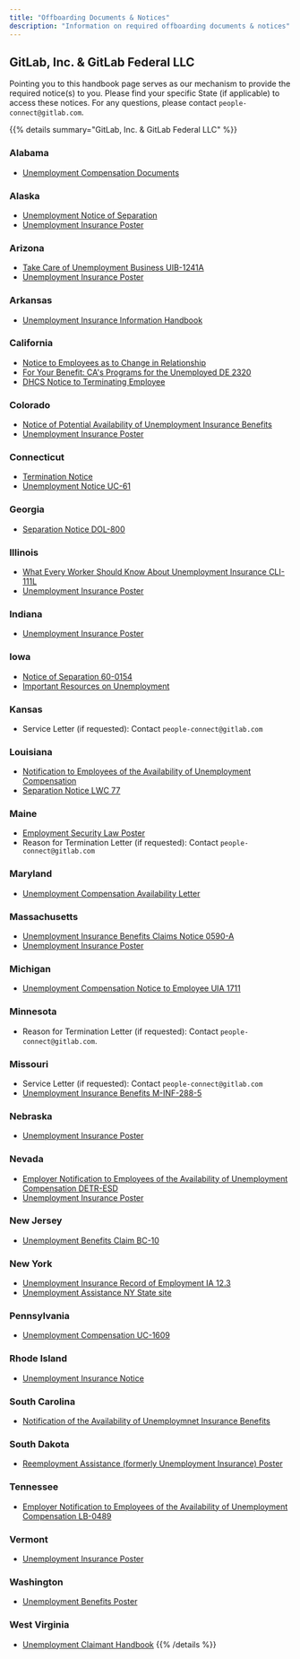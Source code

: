 ```yaml
---
title: "Offboarding Documents & Notices"
description: "Information on required offboarding documents & notices"
---
```


## GitLab, Inc. & GitLab Federal LLC

Pointing you to this handbook page serves as our mechanism to provide the required notice(s) to you. Please find your specific State (if applicable) to access these notices. For any questions, please contact `people-connect@gitlab.com`.

{{% details summary="GitLab, Inc. & GitLab Federal LLC" %}}

### Alabama

- [Unemployment Compensation Documents](https://labor.alabama.gov/docs/dept_type.aspx)

### Alaska

- [Unemployment Notice of Separation](https://labor.alaska.gov/estax/forms/Separation_Notice.pdf)
- [Unemployment Insurance Poster](https://labor.alaska.gov/lss/forms/1012.pdf)

### Arizona

- [Take Care of Unemployment Business UIB-1241A](https://des.az.gov/sites/default/files/dl/UIB-1241A.pdf?time=1686171887271)
- [Unemployment Insurance Poster](https://des.az.gov/sites/default/files/legacy/dl/POU-003.pdf)

### Arkansas

- [Unemployment Insurance Information Handbook](https://dws.arkansas.gov/wp-content/uploads/UI-Handbook-2024-Final.pdf)

### California

- [Notice to Employees as to Change in Relationship](https://docs.google.com/document/d/1lp14K0Q-UVAaHCeAAsGZpYhk2d7JzWBfVXmH7J03jEo/edit)
- [For Your Benefit: CA's Programs for the Unemployed DE 2320](https://edd.ca.gov/siteassets/files/pdf_pub_ctr/de2320.pdf)
- [DHCS Notice to Terminating Employee](https://drive.google.com/drive/folders/1Sf_vp1Rt10fP0pQ9wA9zw0YucTN43o3-)

### Colorado

- [Notice of Potential Availability of Unemployment Insurance Benefits](https://cdle.colorado.gov/sites/cdle/files/documents/Employer-Separation-Form-22-234-fillable.pdf)
- [Unemployment Insurance Poster](https://cdle.colorado.gov/sites/cdle/files/Notice_to_Workers_English.pdf)

### Connecticut

- [Termination Notice](https://docs.google.com/document/d/1rg_9Pwf50CZ9P5ocKvlPtk9NkOjrRxM3dipwrCMyJfI/edit)
- [Unemployment Notice UC-61](https://www.ctdol.state.ct.us/HP/UC-61Fillable.pdf)

### Georgia

- [Separation Notice DOL-800](https://dol.georgia.gov/sites/dol.georgia.gov/files/related_files/document/dol800fillable.pdf)

### Illinois

- [What Every Worker Should Know About Unemployment Insurance CLI-111L](https://ides.illinois.gov/content/dam/soi/en/web/ides/ides_forms_and_publications/CLI111L.pdf)
- [Unemployment Insurance Poster](https://ides.illinois.gov/content/dam/soi/en/web/ides/ides_forms_and_publications/notice.pdf)

### Indiana

- [Unemployment Insurance Poster](https://www.in.gov/dwd/files/Employer-Poster.pdf)

### Iowa

- [Notice of Separation 60-0154](https://uiclaims.iwd.iowa.gov/EmployerSeparation/)
- [Important Resources on Unemployment](https://workforce.iowa.gov/unemployment/resources)

### Kansas

- Service Letter (if requested): Contact `people-connect@gitlab.com`

### Louisiana

- [Notification to Employees of the Availability of Unemployment Compensation](https://www.laworks.net/Downloads/UI/WTS/UI_AvailabilityNoticeToSeparatingEmployees.pdf)
- [Separation Notice LWC 77](https://drive.google.com/file/d/1rN67f5CHCJ4pD2Ysni_VzpTgTmwd4f9J/view?usp=sharing)

### Maine

- [Employment Security Law Poster](https://www.maine.gov/labor/docs/2022/posters/mesl/Maine%20Employment%20Security%20Law_11-19_English.pdf)
- Reason for Termination Letter (if requested): Contact `people-connect@gitlab.com`

### Maryland

- [Unemployment Compensation Availability Letter](https://www.dllr.state.md.us/forms/uiavailnotice.pdf)

### Massachusetts

- [Unemployment Insurance Benefits Claims Notice 0590-A](https://www.mass.gov/files/documents/2018/01/29/Form%20590-A-English%201-26-18.pdf)
- [Unemployment Insurance Poster](https://www.mass.gov/doc/information-on-employees-unemployment-insurance-coverage-form-2553a/download)

### Michigan

- [Unemployment Compensation Notice to Employee UIA 1711](https://www.michigan.gov/-/media/Project/Websites/leo/Documents/UIA/Employer-Forms/UIA-1711.pdf?rev=60a8445f438f4a9f9462d15f10790f7f)

### Minnesota

- Reason for Termination Letter (if requested): Contact `people-connect@gitlab.com`.

### Missouri

- Service Letter (if requested): Contact `people-connect@gitlab.com`
- [Unemployment Insurance Benefits M-INF-288-5](https://labor.mo.gov/media/pdf/m-inf-288-5-ai)

### Nebraska

- [Unemployment Insurance Poster](https://dol.nebraska.gov/webdocs/Resources/Items/UI%20Advisement%20of%20Benefit%20Rights%2011-15-2022.pdf)

### Nevada

- [Employer Notification to Employees of the Availability of Unemployment Compensation DETR-ESD](https://cms.detr.nv.gov/Content/Media/Employer_notification_of_UI_to_employees_4-24-20.pdf)
- [Unemployment Insurance Poster](https://ui.nv.gov/PDFS/NEK_Notice_to_Employees_ENG.pdf)

### New Jersey

- [Unemployment Benefits Claim BC-10](https://nj.gov/labor/forms_pdfs/ui/BC10.pdf)

### New York

- [Unemployment Insurance Record of Employment IA 12.3](https://dol.ny.gov/system/files/documents/2021/02/ia12_3.pdf)
- [Unemployment Assistance NY State site](https://www.ny.gov/services/unemployment-0)

### Pennsylvania

- [Unemployment Compensation UC-1609](https://www.pa.gov/content/dam/copapwp-pagov/en/hrmoa/documents/hire-sep/separating/documents/uc-1609-benefits-employer-form.pdf)

### Rhode Island

- [Unemployment Insurance Notice](https://dlt.ri.gov/sites/g/files/xkgbur571/files/emergencyui/Employer-Notice-Requirement-Memo.pdf)

### South Carolina

- [Notification of the Availability of Unemploymnet Insurance Benefits](https://dew.sc.gov/sites/dew/files/Documents/families-first-required-notice_uie646d9b195084b58bcfaf2b06f0ca5ff%20(1).pdf)

### South Dakota

- [Reemployment Assistance (formerly Unemployment Insurance) Poster](https://dlr.sd.gov/ra/publications/posting_notice_to_employees_print.pdf)

### Tennessee

- [Employer Notification to Employees of the Availability of Unemployment Compensation LB-0489](https://www.tn.gov/content/dam/tn/workforce/documents/Forms/LB-0489.pdf)

### Vermont

- [Unemployment Insurance Poster](https://labor.vermont.gov/sites/labor/files/doc_library/A-24%20Unemployment%20Poster.pdf)

### Washington

- [Unemployment Benefits Poster](https://media.esd.wa.gov/esdwa/Default/ESDWAGOV/about-employees/ESD-unemployment-benefits-poster.pdf)

### West Virginia

- [Unemployment Claimant Handbook](https://workforcewv.org/wp-content/uploads/2024/05/WFWV-Claimant-Handbook-08.23-2.pdf)
{{% /details %}}
